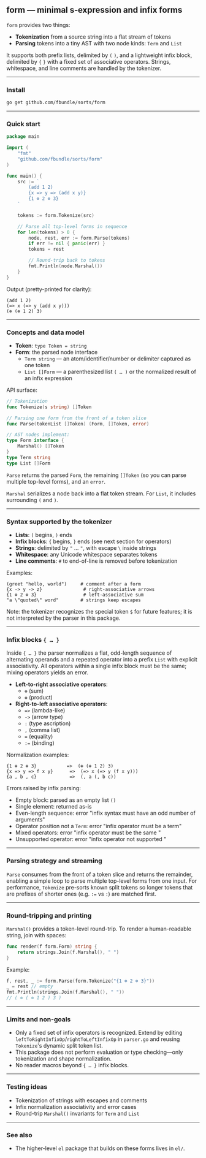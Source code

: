 ## form — minimal s‑expression and infix forms

`form` provides two things:

- **Tokenization** from a source string into a flat stream of tokens
- **Parsing** tokens into a tiny AST with two node kinds: `Term` and `List`

It supports both prefix lists, delimited by `(` `)`, and a lightweight infix block, delimited by `{` `}` with a fixed set of associative operators. Strings, whitespace, and line comments are handled by the tokenizer.

---

### Install

```bash
go get github.com/fbundle/sorts/form
```

---

### Quick start

```go
package main

import (
    "fmt"
    "github.com/fbundle/sorts/form"
)

func main() {
    src := `
        (add 1 2)
        {x => y => (add x y)}
        {1 ⊕ 2 ⊕ 3}
    `

    tokens := form.Tokenize(src)

    // Parse all top-level forms in sequence
    for len(tokens) > 0 {
        node, rest, err := form.Parse(tokens)
        if err != nil { panic(err) }
        tokens = rest

        // Round-trip back to tokens
        fmt.Println(node.Marshal())
    }
}
```

Output (pretty-printed for clarity):

```text
(add 1 2)
(=> x (=> y (add x y)))
(⊕ (⊕ 1 2) 3)
```

---

### Concepts and data model

- **Token**: `type Token = string`
- **Form**: the parsed node interface
  - `Term string` — an atom/identifier/number or delimiter captured as one token
  - `List []Form` — a parenthesized list `( … )` or the normalized result of an infix expression

API surface:

```go
// Tokenization
func Tokenize(s string) []Token

// Parsing one form from the front of a token slice
func Parse(tokenList []Token) (Form, []Token, error)

// AST nodes implement:
type Form interface {
    Marshal() []Token
}
type Term string
type List []Form
```

`Parse` returns the parsed `Form`, the remaining `[]Token` (so you can parse multiple top-level forms), and an `error`.

`Marshal` serializes a node back into a flat token stream. For `List`, it includes surrounding `(` and `)`.

---

### Syntax supported by the tokenizer

- **Lists**: `(` begins, `)` ends
- **Infix blocks**: `{` begins, `}` ends (see next section for operators)
- **Strings**: delimited by `"` … `"`, with escape `\` inside strings
- **Whitespace**: any Unicode whitespace separates tokens
- **Line comments**: `#` to end-of-line is removed before tokenization

Examples:

```text
(greet "hello, world")     # comment after a form
{x -> y -> z}               # right-associative arrows
{1 ⊕ 2 ⊕ 3}                 # left-associative sum
"a \"quoted\" word"        # strings keep escapes
```

Note: the tokenizer recognizes the special token `$` for future features; it is not interpreted by the parser in this package.

---

### Infix blocks `{ … }`

Inside `{ … }` the parser normalizes a flat, odd-length sequence of alternating operands and a repeated operator into a prefix `List` with explicit associativity. All operators within a single infix block must be the same; mixing operators yields an error.

- **Left-to-right associative operators**:
  - `⊕` (sum)
  - `⊗` (product)
- **Right-to-left associative operators**:
  - `=>` (lambda-like)
  - `->` (arrow type)
  - `:` (type ascription)
  - `,` (comma list)
  - `=` (equality)
  - `:=` (binding)

Normalization examples:

```text
{1 ⊕ 2 ⊕ 3}           =>  (⊕ (⊕ 1 2) 3)
{x => y => f x y}      =>  (=> x (=> y (f x y)))
{a , b , c}            =>  (, a (, b c))
```

Errors raised by infix parsing:

- Empty block: parsed as an empty list `()`
- Single element: returned as-is
- Even-length sequence: error "infix syntax must have an odd number of arguments"
- Operator position not a `Term`: error "infix operator must be a term"
- Mixed operators: error "infix operator must be the same <op>"
- Unsupported operator: error "infix operator not supported <op>"

---

### Parsing strategy and streaming

`Parse` consumes from the front of a token slice and returns the remainder, enabling a simple loop to parse multiple top-level forms from one input. For performance, `Tokenize` pre-sorts known split tokens so longer tokens that are prefixes of shorter ones (e.g. `:=` vs `:`) are matched first.

---

### Round-tripping and printing

`Marshal()` provides a token-level round-trip. To render a human-readable string, join with spaces:

```go
func render(f form.Form) string {
    return strings.Join(f.Marshal(), " ")
}
```

Example:

```go
f, rest, _ := form.Parse(form.Tokenize("{1 ⊗ 2 ⊗ 3}"))
_ = rest // empty
fmt.Println(strings.Join(f.Marshal(), " "))
// ( ⊗ ( ⊗ 1 2 ) 3 )
```

---

### Limits and non-goals

- Only a fixed set of infix operators is recognized. Extend by editing `leftToRightInfixOp`/`rightToLeftInfixOp` in `parser.go` and reusing `Tokenize`'s dynamic split token list.
- This package does not perform evaluation or type checking—only tokenization and shape normalization.
- No reader macros beyond `{ … }` infix blocks.

---

### Testing ideas

- Tokenization of strings with escapes and comments
- Infix normalization associativity and error cases
- Round-trip `Marshal()` invariants for `Term` and `List`

---

### See also

- The higher-level `el` package that builds on these forms lives in `el/`.


